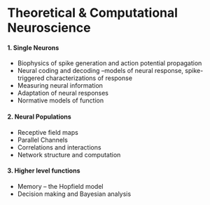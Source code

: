 # Theoretical & Computational Neuroscience

#### 1. Single Neurons
- Biophysics of spike generation and action potential propagation 
- Neural coding and decoding –models of neural response, spike-triggered characterizations of response
- Measuring neural information
- Adaptation of neural responses 
- Normative models of function 

#### 2. Neural Populations
- Receptive field maps 
- Parallel Channels 
- Correlations and interactions 
- Network structure and computation 
 

#### 3. Higher level functions
- Memory – the Hopfield model 
- Decision making and Bayesian analysis 
